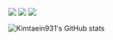 
<img src="https://img.shields.io/badge/Java-%23007396?style=flat-square&logo=Java&logoColor=white"/> <img src="https://img.shields.io/badge/Spring-%236DB33F?style=flat-square&logo=Spring&logoColor=white"/> <a href="https://www.instagram.com/yoootaein/?hl=ko"><img src="https://img.shields.io/badge/yoootaein-%23E4405F?style=flat-square&logo=Instagram&logoColor=white"/></a>




![Kimtaein931's GitHub stats](https://github-readme-stats.vercel.app/api?username=Kimtaein931&show_icons=true&theme=onedark)
